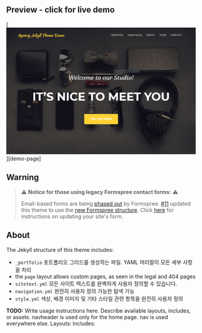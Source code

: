 
## Preview - click for live demo

[![screenshot](/screenshot.PNG)][demo-page]

## Warning

> :warning: **Notice for those using legacy Formspree contact forms:** :warning:
>
> Email-based forms are being [phased out](https://help.formspree.io/hc/en-us/articles/360056076314) by Formspree. [#11](https://github.com/raviriley/agency-jekyll-theme/pull/11) updated this theme to use the [new Formspree structure](https://help.formspree.io/hc/en-us/articles/360017735154-How-to-prevent-spam). Click [here](https://help.formspree.io/hc/en-us/articles/360056076314) for instructions on updating your site's form.

## About

The Jekyll structure of this theme includes:

- `_portfolio` 포트폴리오 그리드를 생성하는 파일. YAML 머리말이 모든 세부 사항을 처리
- the `page` layout allows custom pages, as seen in the legal and 404 pages
- `sitetext.yml` 모든 사이트 텍스트를 완벽하게 사용자 정의할 수 있습니다.
- `navigation.yml` 완전히 사용자 정의 가능한 탐색 가능
- `style.yml` 색상, 배경 이미지 및 기타 스타일 관련 항목을 완전히 사용자 정의


**TODO:** Write usage instructions here. Describe available layouts, includes, or assets.
navheader is used only for the home page. nav is used everywhere else.
Layouts:
Includes: